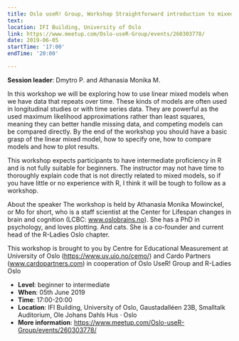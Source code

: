 ```yaml
---
title: Oslo useR! Group, Workshop Straightforward introduction to mixed models
text: 
location: IFI Building, University of Oslo
link: https://www.meetup.com/Oslo-useR-Group/events/260303778/
date: 2019-06-05
startTime: '17:00'
endTime: '20:00'

---
```


**Session leader**: Dmytro P. and Athanasia Monika M.

In this workshop we will be exploring how to use linear mixed models when we have data that repeats over time. These kinds of models are often used in longitudinal studies or with time series data. They are powerful as the used maximum likelihood approximations rather than least squares, meaning they can better handle missing data, and competing models can be compared directly. By the end of the workshop you should have a basic grasp of the linear mixed model, how to specify one, how to compare models and how to plot results.

This workshop expects participants to have intermediate proficiency in R and is not fully suitable for beginners. The instructor may not have time to thoroughly explain code that is not directly related to mixed models, so if you have little or no experience with R, I think it will be tough to follow as a workshop.

About the speaker
The workshop is held by Athanasia Monika Mowinckel, or Mo for short, who is a staff scientist at the Center for Lifespan changes in brain and cognition (LCBC: www.oslobrains.no). She has a PhD in psychology, and loves plotting. And cats. She is a co-founder and current head of the R-Ladies Oslo chapter.

This workshop is brought to you by Centre for Educational Measurement at University of Oslo (https://www.uv.uio.no/cemo/) and Cardo Partners (www.cardopartners.com) in cooperation of Oslo UseR! Group and R-Ladies Oslo

- **Level**: beginner to intermediate
- **When**: 05th June 2019
- **Time**: 17:00-20:00
- **Location**:   IFI Building, University of Oslo, Gaustadalléen 23B, Smalltalk Auditorium, Ole Johans Dahls Hus · Oslo
- **More information**: https://www.meetup.com/Oslo-useR-Group/events/260303778/
